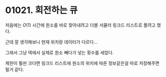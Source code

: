 # 01021. 회전하는 큐

처음에는 $O(1)$ 시간에 원소를 바로 찾아내려고 더블 서큘러 링크드 리스트로 풀려고 했다.

근데 잘 생각해보니 현재 위치랑 데이터가 다르다...

그래서 그냥 덱에서 실제로 원소 빼다가 넣는 횟수를 세었다.

제한이 훨씬 크다면 링크드 리스트에 원소의 위치에 따른 정보같은걸 따로 저장해주면 될거 같다.
